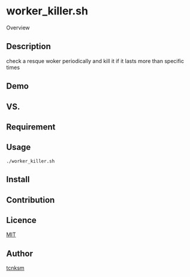 worker_killer.sh
====

Overview

## Description

check a resque woker periodically and kill it if it lasts more than specific times

## Demo

## VS. 

## Requirement

## Usage

`./worker_killer.sh`

## Install

## Contribution

## Licence

[MIT](https://github.com/tcnksm/tool/blob/master/LICENCE)

## Author

[tcnksm](https://github.com/tcnksm)
